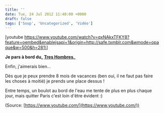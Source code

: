 ```yaml
---
title: ''
date: Tue, 24 Jul 2012 11:40:00 +0000
draft: false
tags: ['Soup', 'Uncategorized', 'Vidéo']
---
```


\[youtube https://www.youtube.com/watch?v=qxNAkxTFKY8?feature=oembed&enablejsapi=1&origin=http://safe.txmblr.com&wmode=opaque&w=500&h=281\]

**Je pars à bord du_ [Tres Hombres](http://www.svtreshombres.com/)_**

Enfin, j'aimerais bien…

Dès que je peux prendre 8 mois de vacances (ben oui, il ne faut pas faire les choses à moitié) je prends une place dessus !

Entre temps, un boulot au bord de l'eau me tente de plus en plus chaque jour, mais quitter Paris c'est loin d'être évident :)

(Source: [https://www.youtube.com/](https://www.youtube.com/))